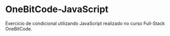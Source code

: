 # OneBitCode-JavaScript

Exercicio de condicional utilizando JavaScript realizado no curso Full-Stack OneBitCode.
